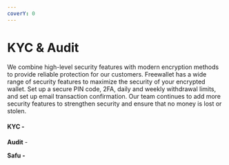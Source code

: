 ```yaml
---
coverY: 0
---
```


# KYC & Audit

&#x20;We combine high-level security features with modern encryption methods to provide reliable protection for our customers. Freewallet has a wide range of security features to maximize the security of your encrypted wallet. Set up a secure PIN code, 2FA, daily and weekly withdrawal limits, and set up email transaction confirmation. Our team continues to add more security features to strengthen security and ensure that no money is lost or stolen.

#### KYC -&#x20;

**Audit** -&#x20;

**Safu -**&#x20;
